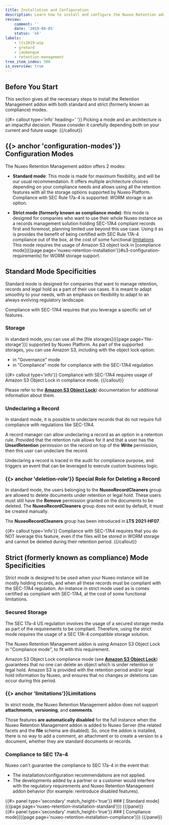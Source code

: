 ```yaml
---
title: Installation and Configuration
description: Learn how to install and configure the Nuxeo Retention addon.
review:
    comment: ''
    date: '2019-08-05'
    status: 'ok'
labels:
    - lts2019-wip
    - grenard
    - jaubenque
    - retention-management
tree_item_index: 300
is_overview: true
---
```


## Before You Start

This section gives all the necessary steps to install the Retention Management addon with both standard and strict (formerly known as compliance) modes.

{{#> callout type='info' heading=' '}}
Picking a mode and an architecture is an impactful decision. Please consider it carefully depending both on your current and future usage.
{{/callout}}


## {{> anchor 'configuration-modes'}} Configuration Modes

The Nuxeo Retention Management addon offers 2 modes:
 - **Standard mode**: This mode is made for maximum flexibility, and will be our usual recommendation. It offers multiple architecture choices depending on your compliance needs and allows using all the retention features with all the storage options supported by Nuxeo Platform. Compliance with SEC Rule 17a-4 is supported: WORM storage is an option.

 - **Strict mode (formerly known as compliance mode)**: this mode is designed for companies who want to use their whole Nuxeo instance as a records management solution holding SEC-17A4 compliant records first and foremost, planning limited use beyond this use case. Using it as is provides the benefit of being certified with SEC Rule 17A-4 compliance out of the box, at the cost of some functional [limitations](#limitations). This mode requires the usage of Amazon S3 object lock in [compliance mode]({{page page='nuxeo-retention-installation'}}#s3-configuration-requirements) for WORM storage support.

## Standard Mode Specificities

Standard mode is designed for companies that want to manage retention, records and legal hold as a part of their use cases. It is meant to adapt smoothly to your needs, with an emphasis on flexibility to adapt to an always evolving regulatory landscape.

Compliance with SEC-17A4 requires that you leverage a specific set of features.

### Storage

In standard mode, you can use all the [file storages]({{page page='file-storage'}}) supported by Nuxeo Platform. As part of the supported storages, you can use Amazon S3, including with the object lock option:

- in "Governance" mode
- in "Compliance" mode for compliance with the SEC-17A4 regulation

{{#> callout type='info'}}
Compliance with SEC-17A4 requires usage of Amazon S3 Object Lock in compliance mode.
{{/callout}}

Please refer to the [**Amazon S3 Object Lock**](https://docs.aws.amazon.com/AmazonS3/latest/dev/object-lock.html)) documentation for additional information about them.

### Undeclaring a Record

In standard mode, it is possible to undeclare records that do not require full compliance with regulations like SEC-17A4.

A record manager can allow undeclaring a record as an option in a retention rule. Provided that the retention rule allows for it and that a user has the **UnsetRetention** permission on the record on top of the **Write** permission, then this user can undeclare the record.

Undeclaring a record is traced in the audit for compliance purpose, and triggers an event that can be leveraged to execute custom business logic.

### {{> anchor 'deletion-role'}} Special Role for Deleting a Record

In standard mode, the users belonging to the **NuxeoRecordCleaners** group are allowed to delete documents under retention or legal hold. These users must still have the **Remove** permission granted on the documents to be deleted. The **NuxeoRecordCleaners** group does not exist by default, it must be created manually.

The **NuxeoRecordCleaners** group has been introduced in **LTS 2021-HF07**.

{{#> callout type='info'}}
Compliance with SEC-17A4 requires that you do NOT leverage this feature, even if the files will be stored in WORM storage and cannot be deleted during their retention period.
{{/callout}}


## Strict (formerly known as compliance) Mode Specificities

Strict mode is designed to be used when your Nuxeo instance will be mostly holding records, and when all these records must be compliant with the SEC-17A4 regulation. An instance in strict mode used as is comes certified as compliant with SEC-17A4, at the cost of some functional limitations.

### Secured Storage

The SEC 17a-4 US regulation involves the usage of a secured storage media as part of the requirements to be compliant. Therefore, using the strict mode requires the usage of a SEC 17A-4 compatible storage solution.

The Nuxeo Retention Management addon is using Amazon S3 Object Lock in "Compliance mode", to fit with this requirement.

Amazon S3 Object Lock compliance mode (see [**Amazon S3 Object Lock**](https://docs.aws.amazon.com/AmazonS3/latest/dev/object-lock.html)) guarantees that no one can delete an object which is under retention or legal hold. Amazon S3 is provided with the retention period and/or legal hold information by Nuxeo, and ensures that no changes or deletions can occur during this period.

### {{> anchor 'limitations'}}Limitations

In strict mode, the Nuxeo Retention Management addon does not support **attachments**, **versioning**, and **comments**.

Those features **are automatically disabled** for the full instance when the Nuxeo Retention Management addon is added to Nuxeo Server (the related facets and the **file** schema are disabled). So, once the addon is installed, there is no way to add a comment, an attachment or to create a version to a document, whether they are standard documents or records.

### Compliance to SEC 17a-4

Nuxeo can't guarantee the compliance to SEC 17a-4 in the event that:

- The installation/configuration recommendations are not applied.
- The developments added by a partner or a customer would interfere with the regulatory requirements and Nuxeo Retention Management addon behavior (for example: reintroduce disabled features).

<div class="row" data-equalizer data-equalize-on="medium">
<div class="column medium-6">
{{#> panel type='secondary' match_height='true'}}
### [<i class="fa fa-long-arrow-right" aria-hidden="true"></i>&nbsp;Standard mode]({{page page='nuxeo-retention-installation-standard'}})
{{/panel}}
</div>

<div class="column medium-6">
{{#> panel type='secondary' match_height='true'}}
### [<i class="fa fa-long-arrow-right" aria-hidden="true"></i>&nbsp;Compliance mode]({{page page='nuxeo-retention-installation-compliance'}})
{{/panel}}
</div>
</div>
